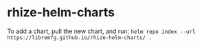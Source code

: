 # rhize-helm-charts
To add a chart, pull the new chart, and run:
```helm repo index --url https://libremfg.github.io/rhize-helm-charts/ .```
